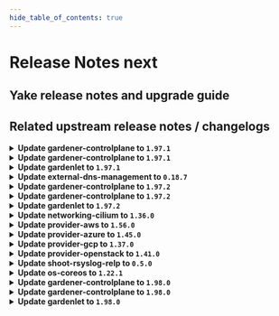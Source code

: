 ```yaml
---
hide_table_of_contents: true
---
```


# Release Notes next

## Yake release notes and upgrade guide

## Related upstream release notes / changelogs


<details>
<summary><b>Update gardener-controlplane to <code>1.97.1</code></b></summary>

# [gardener/gardener]

## 🐛 Bug Fixes

- `[USER]` Fix false-positive PrometheusCantScrape etcd-druid alert.  by @gardener-ci-robot [#10000]

## Docker Images
- admission-controller: `europe-docker.pkg.dev/gardener-project/releases/gardener/admission-controller:v1.97.1`
- apiserver: `europe-docker.pkg.dev/gardener-project/releases/gardener/apiserver:v1.97.1`
- controller-manager: `europe-docker.pkg.dev/gardener-project/releases/gardener/controller-manager:v1.97.1`
- gardenlet: `europe-docker.pkg.dev/gardener-project/releases/gardener/gardenlet:v1.97.1`
- node-agent: `europe-docker.pkg.dev/gardener-project/releases/gardener/node-agent:v1.97.1`
- operator: `europe-docker.pkg.dev/gardener-project/releases/gardener/operator:v1.97.1`
- resource-manager: `europe-docker.pkg.dev/gardener-project/releases/gardener/resource-manager:v1.97.1`
- scheduler: `europe-docker.pkg.dev/gardener-project/releases/gardener/scheduler:v1.97.1`


</details>

<details>
<summary><b>Update gardener-controlplane to <code>1.97.1</code></b></summary>

# [gardener/gardener]

## 🐛 Bug Fixes

- `[USER]` Fix false-positive PrometheusCantScrape etcd-druid alert.  by @gardener-ci-robot [#10000]

## Docker Images
- admission-controller: `europe-docker.pkg.dev/gardener-project/releases/gardener/admission-controller:v1.97.1`
- apiserver: `europe-docker.pkg.dev/gardener-project/releases/gardener/apiserver:v1.97.1`
- controller-manager: `europe-docker.pkg.dev/gardener-project/releases/gardener/controller-manager:v1.97.1`
- gardenlet: `europe-docker.pkg.dev/gardener-project/releases/gardener/gardenlet:v1.97.1`
- node-agent: `europe-docker.pkg.dev/gardener-project/releases/gardener/node-agent:v1.97.1`
- operator: `europe-docker.pkg.dev/gardener-project/releases/gardener/operator:v1.97.1`
- resource-manager: `europe-docker.pkg.dev/gardener-project/releases/gardener/resource-manager:v1.97.1`
- scheduler: `europe-docker.pkg.dev/gardener-project/releases/gardener/scheduler:v1.97.1`


</details>

<details>
<summary><b>Update gardenlet to <code>1.97.1</code></b></summary>

# [gardener/gardener]

## 🐛 Bug Fixes

- `[USER]` Fix false-positive PrometheusCantScrape etcd-druid alert.  by @gardener-ci-robot [#10000]

## Docker Images
- admission-controller: `europe-docker.pkg.dev/gardener-project/releases/gardener/admission-controller:v1.97.1`
- apiserver: `europe-docker.pkg.dev/gardener-project/releases/gardener/apiserver:v1.97.1`
- controller-manager: `europe-docker.pkg.dev/gardener-project/releases/gardener/controller-manager:v1.97.1`
- gardenlet: `europe-docker.pkg.dev/gardener-project/releases/gardener/gardenlet:v1.97.1`
- node-agent: `europe-docker.pkg.dev/gardener-project/releases/gardener/node-agent:v1.97.1`
- operator: `europe-docker.pkg.dev/gardener-project/releases/gardener/operator:v1.97.1`
- resource-manager: `europe-docker.pkg.dev/gardener-project/releases/gardener/resource-manager:v1.97.1`
- scheduler: `europe-docker.pkg.dev/gardener-project/releases/gardener/scheduler:v1.97.1`


</details>

<details>
<summary><b>Update external-dns-management to <code>0.18.7</code></b></summary>

# [gardener/external-dns-management]

## 🏃 Others

- `[OPERATOR]` Update golang from `1.22.3` to `1.22.4` by @MartinWeindel [#372]

## Docker Images
- dns-controller-manager: `europe-docker.pkg.dev/gardener-project/releases/dns-controller-manager:v0.18.7`


</details>

<details>
<summary><b>Update gardener-controlplane to <code>1.97.2</code></b></summary>

# [gardener/gardener]

## 🐛 Bug Fixes

- `[OPERATOR]` Fix an issue with federation that causes garden-prometheus to consume excessive amounts of memory. by @rickardsjp [#10013]

## Docker Images
- admission-controller: `europe-docker.pkg.dev/gardener-project/releases/gardener/admission-controller:v1.97.2`
- apiserver: `europe-docker.pkg.dev/gardener-project/releases/gardener/apiserver:v1.97.2`
- controller-manager: `europe-docker.pkg.dev/gardener-project/releases/gardener/controller-manager:v1.97.2`
- gardenlet: `europe-docker.pkg.dev/gardener-project/releases/gardener/gardenlet:v1.97.2`
- node-agent: `europe-docker.pkg.dev/gardener-project/releases/gardener/node-agent:v1.97.2`
- operator: `europe-docker.pkg.dev/gardener-project/releases/gardener/operator:v1.97.2`
- resource-manager: `europe-docker.pkg.dev/gardener-project/releases/gardener/resource-manager:v1.97.2`
- scheduler: `europe-docker.pkg.dev/gardener-project/releases/gardener/scheduler:v1.97.2`


</details>

<details>
<summary><b>Update gardener-controlplane to <code>1.97.2</code></b></summary>

# [gardener/gardener]

## 🐛 Bug Fixes

- `[OPERATOR]` Fix an issue with federation that causes garden-prometheus to consume excessive amounts of memory. by @rickardsjp [#10013]

## Docker Images
- admission-controller: `europe-docker.pkg.dev/gardener-project/releases/gardener/admission-controller:v1.97.2`
- apiserver: `europe-docker.pkg.dev/gardener-project/releases/gardener/apiserver:v1.97.2`
- controller-manager: `europe-docker.pkg.dev/gardener-project/releases/gardener/controller-manager:v1.97.2`
- gardenlet: `europe-docker.pkg.dev/gardener-project/releases/gardener/gardenlet:v1.97.2`
- node-agent: `europe-docker.pkg.dev/gardener-project/releases/gardener/node-agent:v1.97.2`
- operator: `europe-docker.pkg.dev/gardener-project/releases/gardener/operator:v1.97.2`
- resource-manager: `europe-docker.pkg.dev/gardener-project/releases/gardener/resource-manager:v1.97.2`
- scheduler: `europe-docker.pkg.dev/gardener-project/releases/gardener/scheduler:v1.97.2`


</details>

<details>
<summary><b>Update gardenlet to <code>1.97.2</code></b></summary>

# [gardener/gardener]

## 🐛 Bug Fixes

- `[OPERATOR]` Fix an issue with federation that causes garden-prometheus to consume excessive amounts of memory. by @rickardsjp [#10013]

## Docker Images
- admission-controller: `europe-docker.pkg.dev/gardener-project/releases/gardener/admission-controller:v1.97.2`
- apiserver: `europe-docker.pkg.dev/gardener-project/releases/gardener/apiserver:v1.97.2`
- controller-manager: `europe-docker.pkg.dev/gardener-project/releases/gardener/controller-manager:v1.97.2`
- gardenlet: `europe-docker.pkg.dev/gardener-project/releases/gardener/gardenlet:v1.97.2`
- node-agent: `europe-docker.pkg.dev/gardener-project/releases/gardener/node-agent:v1.97.2`
- operator: `europe-docker.pkg.dev/gardener-project/releases/gardener/operator:v1.97.2`
- resource-manager: `europe-docker.pkg.dev/gardener-project/releases/gardener/resource-manager:v1.97.2`
- scheduler: `europe-docker.pkg.dev/gardener-project/releases/gardener/scheduler:v1.97.2`


</details>

<details>
<summary><b>Update networking-cilium to <code>1.36.0</code></b></summary>

# [gardener/gardener-extension-networking-cilium]

## 🏃 Others

- `[OPERATOR]` This extension is now using the new way of providing monitoring configuration (ref [GEP-19](https://github.com/gardener/gardener/blob/master/docs/proposals/19-migrating-observability-stack-to-operators.md)) in case a shoot cluster's Prometheus has been migrated to management via `prometheus-operator`. by @rfranzke [#307]
- `[OPERATOR]` Update cilium to `v1.15.6`. by @DockToFuture [#351]

## Docker Images
- gardener-extension-admission-cilium: `europe-docker.pkg.dev/gardener-project/releases/gardener/extensions/admission-cilium:v1.36.0`
- gardener-extension-networking-cilium: `europe-docker.pkg.dev/gardener-project/releases/gardener/extensions/networking-cilium:v1.36.0`


</details>

<details>
<summary><b>Update provider-aws to <code>1.56.0</code></b></summary>

# [gardener/machine-controller-manager]

## ⚠️ Breaking Changes

- `[OPERATOR]` Change OCI Image Registry from GCR (`eu.gcr.io/gardener-project`) to Artifact-Registry (`europe-docker.pkg.dev/gardener-project/releases`). Users should update their references. by @ccwienk [gardener/machine-controller-manager#878]
- `[DEVELOPER]`  New provider method Driver.InitializeMachine added for Post-Creation VM Instance Initialization steps. by @elankath [gardener/machine-controller-manager#898]
## 🐛 Bug Fixes

- `[OPERATOR]` Fix for edge case of Node object deletion missed during machine termination. by @elankath [gardener/machine-controller-manager#887]
- `[DEVELOPER]` A bug in `UpdateNodeToMachine` which cause the IT to fail is fixed. by @elankath [gardener/machine-controller-manager#893]
- `[DEVELOPER]` MCM restart happens properly in integration tests now. This fix will get activated, once this version is vendored in your mcm-provider by @sssash18 [gardener/machine-controller-manager#879]
## 🏃 Others

- `[OPERATOR]` Removed vendor directory by @rishabh-11 [gardener/machine-controller-manager#903]
- `[OPERATOR]` Updated k8s dependencies to `v0.29.3` by @rishabh-11 [gardener/machine-controller-manager#907]
- `[OPERATOR]` fixed IT for seed with k8s >= 1.27 as control cluster  by @piyuagr [gardener/machine-controller-manager#869]
- `[OPERATOR]` machine controller won't reconcile machine on non-spec update events by @himanshu-kun [gardener/machine-controller-manager#877]
- `[OPERATOR]` Architecture field added in the nodetemplate. This will allow CA to pickup architecture from machine class and schedule pods on relevant arch nodes. by @sssash18 [gardener/machine-controller-manager#894]
- `[DEVELOPER]` go-git now removed from dependencies due to CVE's. by @elankath [gardener/machine-controller-manager#896]
- `[DEVELOPER]` Bump `k8s.io/*` deps to `v0.28.2` by @afritzler [gardener/machine-controller-manager#858]
## 📖 Documentation

- `[DEVELOPER]` Phase transition diagram for a machine object is added to FAQs by @himanshu-kun [gardener/machine-controller-manager#886]
# [gardener/machine-controller-manager-provider-aws]

## ✨ New Features

- `[OPERATOR]` Add `Ipv6AddressCount` and `Ipv6PrefixCount` to enable the assignment of an ipv6 address and an ipv6 prefix to instances. by @gardener-robot-ci-2 [gardener/machine-controller-manager-provider-aws#162]
- `[USER]` It is now possible to specify CPU options for AWS instances. by @AndreasBurger [gardener/machine-controller-manager-provider-aws#161]
- `[USER]` Implements the driver metrics added to MCM in version `0.50.0` such that duration of calls to AWS and any failed requests are recorded:  
  * driver_request_duration_seconds  
  * driver_requests_failed_total by @saley89 [gardener/machine-controller-manager-provider-aws#153]
## 🏃 Others

- `[OPERATOR]` Vendor directory removed by @rishabh-11 [gardener/machine-controller-manager-provider-aws#160]
# [gardener/gardener-extension-provider-aws]

## 📰 Noteworthy

- `[OPERATOR]` Aws error code `NoSuchHostedZone` is now ignored on DNSRecord deletion by @Kostov6 [#971]
## ✨ New Features

- `[USER]` CPU Options for AWS instances can now be set in the worker config. by @AndreasBurger [#924]
## 🏃 Others

- `[OPERATOR]` A problem with deploying MachineClasses that reference an operating system image whose version contains a `+` character was fixed.  by @MrBatschner [#983]
- `[OPERATOR]` Validation of shoots now takes the CloudProfile into account to make sure that the configured images are defined. by @AndreasBurger [#979]

## Docker Images
- gardener-extension-admission-aws: `europe-docker.pkg.dev/gardener-project/releases/gardener/extensions/admission-aws:v1.56.0`
- gardener-extension-provider-aws: `europe-docker.pkg.dev/gardener-project/releases/gardener/extensions/provider-aws:v1.56.0`


</details>

<details>
<summary><b>Update provider-azure to <code>1.45.0</code></b></summary>

# [gardener/machine-controller-manager-provider-azure]

## 📰 Noteworthy

- `[USER]` The cloud instance to connect to can now be configured via the provider spec by @AndreasBurger [gardener/machine-controller-manager-provider-azure#148]
## 🏃 Others

- `[USER]` Machine-Controller-Manager Provider-Azure now supports enabling of vm boot diagnostics.  by @hebelsan [gardener/machine-controller-manager-provider-azure#136]
- `[USER]` Add support for `ConfidentialVM` types in Azure. by @kon-angelo [gardener/machine-controller-manager-provider-azure#146]
- `[USER]` Error Code is now extracted from azcore.ResponseError.ErrorCode by @rishabh-11 [gardener/machine-controller-manager-provider-azure#153]
- `[USER]` Fix passing data disk caching method by @hebelsan [gardener/machine-controller-manager-provider-azure#149]
- `[DEVELOPER]` Removed vendor directory by @rishabh-11 [gardener/machine-controller-manager-provider-azure#140]
- `[DEVELOPER]` Switch AzureDataDisk.Lun from pointer to value by @hebelsan [gardener/machine-controller-manager-provider-azure#150]
# [gardener/gardener-extension-provider-azure]

## ✨ New Features

- `[USER]` Extension-Provider-Azure now supports enabling of vm boot diagnostics in the worker providerConfig. by @hebelsan [#808]
## 🏃 Others

- `[OPERATOR]` Add support for confidential VMs by @kon-angelo [#835]
- `[OPERATOR]` The CIDR blocks used for shoot egress will now be provided via the status of the shoot's infrastructure-resource by @AndreasBurger [#852]
- `[OPERATOR]` `OverconstrainedZonalAllocationRequest` is now classified as `ERR_RETRYABLE_CONFIGURATION_PROBLEM` by @Kostov6 [#881]
- `[OPERATOR]` Improve flow shoot deletion with custom vnet by @hebelsan [#896]
- `[OPERATOR]` A problem with deploying MachineClasses that reference an operating system image whose version contains a `+` character was fixed.  by @AndreasBurger [#898]
# [gardener/machine-controller-manager]

## ⚠️ Breaking Changes

- `[DEVELOPER]`  New provider method Driver.InitializeMachine added for Post-Creation VM Instance Initialization steps. by @elankath [gardener/machine-controller-manager#898]
## 🏃 Others

- `[OPERATOR]` Updated k8s dependencies to `v0.29.3` by @rishabh-11 [gardener/machine-controller-manager#907]
- `[OPERATOR]` Removed vendor directory by @rishabh-11 [gardener/machine-controller-manager#903]

## Docker Images
- gardener-extension-admission-azure: `europe-docker.pkg.dev/gardener-project/releases/gardener/extensions/admission-azure:v1.45.0`
- gardener-extension-provider-azure: `europe-docker.pkg.dev/gardener-project/releases/gardener/extensions/provider-azure:v1.45.0`


</details>

<details>
<summary><b>Update provider-gcp to <code>1.37.0</code></b></summary>

# [gardener/machine-controller-manager]

## ⚠️ Breaking Changes

- `[DEVELOPER]`  New provider method Driver.InitializeMachine added for Post-Creation VM Instance Initialization steps. by @elankath [gardener/machine-controller-manager#898]
## 🏃 Others

- `[OPERATOR]` Updated k8s dependencies to `v0.29.3` by @rishabh-11 [gardener/machine-controller-manager#907]
- `[OPERATOR]` Removed vendor directory by @rishabh-11 [gardener/machine-controller-manager#903]
# [gardener/machine-controller-manager-provider-gcp]

## 🏃 Others

- `[USER]` The providerSpec validation has changed for the following driver calls:-  
  - DeleteMachine, ListMachines, and GetMachineStatus validate only the zone field in the providerSpec. by @rishabh-11 [gardener/machine-controller-manager-provider-gcp#123]
- `[USER]` Remove strict validation about disk types by @kon-angelo [gardener/machine-controller-manager-provider-gcp#108]
- `[DEVELOPER]` Removed vendor directory by @rishabh-11 [gardener/machine-controller-manager-provider-gcp#112]
- `[DEVELOPER]` Support for passing disk params provisioned-iops and provisioned-throughput by @hebelsan [gardener/machine-controller-manager-provider-gcp#122]
# [gardener/gardener-extension-provider-gcp]

## ✨ New Features

- `[USER]` Add support for specifying data volume sourceImage in the workerConfig by @hebelsan [#751]
## 🏃 Others

- `[OPERATOR]` A problem with deploying MachineClasses that reference an operating system image whose version contains a `+` character was fixed.  by @AndreasBurger [#787]
- `[OPERATOR]` Support and validation of disk params provisioned-iops and provisioned-throughput by @hebelsan [#743]

## Docker Images
- gardener-extension-admission-gcp: `europe-docker.pkg.dev/gardener-project/releases/gardener/extensions/admission-gcp:v1.37.0`
- gardener-extension-provider-gcp: `europe-docker.pkg.dev/gardener-project/releases/gardener/extensions/provider-gcp:v1.37.0`


</details>

<details>
<summary><b>Update provider-openstack to <code>1.41.0</code></b></summary>

# [gardener/gardener-extension-provider-openstack]

## 🏃 Others

- `[OPERATOR]` Add migration test for the infrastructure reconciler by @kon-angelo [#779]
- `[OPERATOR]` QoL improvements to the infrastructure reconciler by @kon-angelo [#779]
- `[OPERATOR]` A problem with deploying MachineClasses that reference an operating system image whose version contains a `+` character was fixed.  by @AndreasBurger [#795]
- `[USER]` When a missing router is being encountered during reconciliation/deletion it will now be classified as `ERR_INFRA_DEPENDENCIES`, enabling force deletion of the shoot via annotation. by @AndreasBurger [#794]

## Docker Images
- gardener-extension-admission-openstack: `europe-docker.pkg.dev/gardener-project/releases/gardener/extensions/admission-openstack:v1.41.0`
- gardener-extension-provider-openstack: `europe-docker.pkg.dev/gardener-project/releases/gardener/extensions/provider-openstack:v1.41.0`


</details>

<details>
<summary><b>Update shoot-rsyslog-relp to <code>0.5.0</code></b></summary>

# [gardener/gardener-extension-shoot-rsyslog-relp]

## ⚠️ Breaking Changes

- `[USER]` When changing referenced TLS secret in `shoot.spec.resources[]` the user should provide only immutable secret by @Kostov6 [#76]
## 🐛 Bug Fixes

- `[OPERATOR]` Fixed an issue that caused audit logs to be duplicated in journald if the `system-journald-audit` socket was enabled. Now if the `system-journald-audit` socket exists on the node, it is disabled and stopped when this extension is used. by @plkokanov [#104]
- `[USER]` Rsyslog processes logs on nodes with os suse-chost 15 SP3  by @Kostov6 [#123]
## 🏃 Others

- `[OPERATOR]` Errors that can occur when loading audit rules are now ignored and reported as warnings. This allows all correct audit rules to be loaded. by @plkokanov [#128]
- `[OPERATOR]` The `rsyslog-relp` action which is used to forward logs to a RELP server now uses a separate in-memory queue of 100000 messages. Additionally, it also uses a disk queue of max 48 MiB which is used to store messages after the in-memory queue is exhausted or to save the current messages in the in-memory queue when the `rsyslog` service is restarted. by @plkokanov [#115]
- `[OPERATOR]` This extension is now using the new way of providing monitoring configuration (ref [GEP-19](https://github.com/gardener/gardener/blob/master/docs/proposals/19-migrating-observability-stack-to-operators.md)) in case a shoot cluster's Prometheus has been migrated to management via `prometheus-operator`. by @rfranzke [#99]

## Docker Images
- gardener-extension-shoot-rsyslog-relp-admission: `europe-docker.pkg.dev/gardener-project/releases/gardener/extensions/shoot-rsyslog-relp-admission:v0.5.0`
- gardener-extension-shoot-rsyslog-relp: `europe-docker.pkg.dev/gardener-project/releases/gardener/extensions/shoot-rsyslog-relp:v0.5.0`


</details>

<details>
<summary><b>Update os-coreos to <code>1.22.1</code></b></summary>

# [gardener/gardener-extension-os-coreos]

## 🐛 Bug Fixes

- `[OPERATOR]` Fixing the deactivation of the units responsible for automatic updates. by @Duciwuci [#114]

## Docker Images
- gardener-extension-os-coreos: `europe-docker.pkg.dev/gardener-project/releases/extensions/os-coreos:v1.22.1`


</details>

<details>
<summary><b>Update gardener-controlplane to <code>1.98.0</code></b></summary>

# [gardener/gardener]

## ⚠️ Breaking Changes

- `[DEPENDENCY]` The `Registry` in `pkg/utils/managedresources/registry.go` was changed to return all objects as a compressed data chunk.  
  As soon as you update the `github.com/gardener/gardener` dependency to this version, `ManagedResource` secrets will be rewritten in a [Brotli](https://github.com/google/brotli) compressed format (combined under data key `data.yaml.br`). by @timuthy [#9964]
- `[DEPENDENCY]` The `github.com/gardener/gardener/extensions/pkg/webhook/cloudprovider.Args#EnableObjectSelector` field is now removed. The corresponding webhook's object selector is now enforced unconditionally. by @ialidzhikov [#10027]
- `[OPERATOR]` Provider extensions specifying a "controlplane" mutating webhook `ObjectSelector` are incompatible with gardenlet < `v1.98.0`. by @LucaBernstein [#9981]
- `[OPERATOR]` The [Resource Size Validator](https://github.com/gardener/gardener/blob/master/docs/concepts/admission-controller.md) of the `gardener-admission-controller` ignores `status` subresource and `metadata.managedFields` for resource size limits. Please consider adjusting your configuration if you already increased the limits because of these now ignored sections. by @LucaBernstein [#10011]
- `[USER]` Separately configuring resource reservations for system processes via `shoot.spec.kubernetes.kubelet.systemReserved` or `spec.provider.workers[].kubernetes.kubelet.systemReserved` is deprecated in Gardener and will be removed in a future release. Please merge existing resource reservations into the corresponding `kubeReserved` field. by @MichaelEischer [#9985]
- `[DEVELOPER]` The function `github.com/gardener/gardener/extensions/pkg/controller/worker/WorkerPoolHash` now expects separate additional data for version 1 and 2 of the hash calculation. Version 2 does not include extension provider specific fields by default. Add those to the additional data for version 2 if necessary. by @MichaelEischer [#9865]
## 📰 Noteworthy

- `[DEVELOPER]` The resources mutated by the "controlplane" mutating webhooks are labeled with `provider.extensions.gardener.cloud/mutated-by-controlplane-webhook: true` by gardenlet. The provider extensions can add an object selector to their "controlplane" mutating webhooks to do not intercept requests for unrelated objects. by @LucaBernstein [#9981]
## ✨ New Features

- `[OPERATOR]` Version 2 of the WorkerPoolHash calculation now takes the current name of the OperatingSystemConfig into account. Its usage is controlled by the gardenlet feature gate `NewWorkerPoolHash`. All provider extension must be upgraded before enabling this feature gate. The new calculation also ensures that changes of the fields kubeReserved, evictionHard and cpuManagerPolicy in the kubelet config of a worker pool result in node rolls. by @MichaelEischer [#9865]
- `[OPERATOR]` Failure of snapshot compaction jobs at a rate greater than 10% of shoots in a seed will raise alerts now. by @renormalize [#9739]
- `[DEVELOPER]` `gosec` was introduced for Static Application Security Testing (SAST). by @oliver-goetz [#9959]
- `[USER]` A new field `.spec.CredentialsBindingName` referencing a `CredentialsBinding` was introduced to shoot specification. It is meant to replace the existing `SecretBindingName`. As of now the field is guarded by a feature gate called `AllowCredentialsBinding`. by @dimityrmirchev [#9853]
## 🐛 Bug Fixes

- `[OPERATOR]` Fix a bug where the Reversed VPN OpenVPN Server (HA) doesn't display any data. by @axel7born [#10035]
## 🏃 Others

- `[DEPENDENCY]` The `envoyproxy/envoy` image has been updated to `v1.30.3`. [Release Notes](https://togithub.com/envoyproxy/envoy/releases/tag/v1.30.3) by @gardener-ci-robot [#10031]
- `[DEPENDENCY]` The `gardener/alpine-conntrack` image has been updated to `3.20.1`. [Release Notes](https://togithub.com/gardener/alpine-conntrack/releases/tag/3.20.1) by @gardener-ci-robot [#10010]
- `[DEPENDENCY]` The `gcr.io/istio-release/pilot` image has been updated to `1.21.3`. by @gardener-ci-robot [#9914]
- `[DEPENDENCY]` extensions lib: The shoot webhook does now support specifying an object selector. by @ialidzhikov [#10026]
- `[DEPENDENCY]` The `credativ/vali` image has been updated to `v2.2.16`. [Release Notes](https://togithub.com/credativ/vali/releases/tag/v2.2.16) by @gardener-ci-robot [#9976]
- `[DEPENDENCY]` The `credativ/plutono` image has been updated to `v7.5.31`. [Release Notes](https://togithub.com/credativ/plutono/releases/tag/v7.5.31) by @gardener-ci-robot [#9978]
- `[DEVELOPER]` The "remote local setup" is enhanced e.g. to support multiple scenarios. by @istvanballok [#9980]
- `[OPERATOR]` `machine-controller-manager-provider-xxx` container now exposes metrics that prometheus can scrapes by @aaronfern [#9933]
- `[OPERATOR]` kube-apiserver HPA's max replicas count from 3 to 6 in `VPAAndHPA` autoscaling mode to support very large control planes. by @ialidzhikov [#9971]
- `[OPERATOR]` Gardener Enhancement Proposal for a bastion section in the CloudProfile by @hebelsan [#9935]
- `[OPERATOR]` Introduce the operator `Extension` type. An `Extension` is responsible for installing the `ControllerRegistration` and `ControllerRuntime` in the garden cluster and also install any extensions necessary to manage infrastructure resources in the runtime cluster. This release contains the API only, further functionality will be released in future Gardener versions. by @kon-angelo [#9924]
- `[OPERATOR]` The data in `ManagedResource` secrets is now compressed with [Brotli](https://github.com/google/brotli) and stored under a single data key `data.yaml.br`. by @timuthy [#9964]

## Helm Charts
- controlplane: `europe-docker.pkg.dev/gardener-project/releases/charts/gardener/controlplane:v1.98.0`
- gardenlet: `europe-docker.pkg.dev/gardener-project/releases/charts/gardener/gardenlet:v1.98.0`
- operator: `europe-docker.pkg.dev/gardener-project/releases/charts/gardener/operator:v1.98.0`
- resource-manager: `europe-docker.pkg.dev/gardener-project/releases/charts/gardener/resource-manager:v1.98.0`
## Docker Images
- admission-controller: `europe-docker.pkg.dev/gardener-project/releases/gardener/admission-controller:v1.98.0`
- apiserver: `europe-docker.pkg.dev/gardener-project/releases/gardener/apiserver:v1.98.0`
- controller-manager: `europe-docker.pkg.dev/gardener-project/releases/gardener/controller-manager:v1.98.0`
- gardenlet: `europe-docker.pkg.dev/gardener-project/releases/gardener/gardenlet:v1.98.0`
- node-agent: `europe-docker.pkg.dev/gardener-project/releases/gardener/node-agent:v1.98.0`
- operator: `europe-docker.pkg.dev/gardener-project/releases/gardener/operator:v1.98.0`
- resource-manager: `europe-docker.pkg.dev/gardener-project/releases/gardener/resource-manager:v1.98.0`
- scheduler: `europe-docker.pkg.dev/gardener-project/releases/gardener/scheduler:v1.98.0`


</details>

<details>
<summary><b>Update gardener-controlplane to <code>1.98.0</code></b></summary>

# [gardener/gardener]

## ⚠️ Breaking Changes

- `[DEPENDENCY]` The `Registry` in `pkg/utils/managedresources/registry.go` was changed to return all objects as a compressed data chunk.  
  As soon as you update the `github.com/gardener/gardener` dependency to this version, `ManagedResource` secrets will be rewritten in a [Brotli](https://github.com/google/brotli) compressed format (combined under data key `data.yaml.br`). by @timuthy [#9964]
- `[DEPENDENCY]` The `github.com/gardener/gardener/extensions/pkg/webhook/cloudprovider.Args#EnableObjectSelector` field is now removed. The corresponding webhook's object selector is now enforced unconditionally. by @ialidzhikov [#10027]
- `[OPERATOR]` Provider extensions specifying a "controlplane" mutating webhook `ObjectSelector` are incompatible with gardenlet < `v1.98.0`. by @LucaBernstein [#9981]
- `[OPERATOR]` The [Resource Size Validator](https://github.com/gardener/gardener/blob/master/docs/concepts/admission-controller.md) of the `gardener-admission-controller` ignores `status` subresource and `metadata.managedFields` for resource size limits. Please consider adjusting your configuration if you already increased the limits because of these now ignored sections. by @LucaBernstein [#10011]
- `[USER]` Separately configuring resource reservations for system processes via `shoot.spec.kubernetes.kubelet.systemReserved` or `spec.provider.workers[].kubernetes.kubelet.systemReserved` is deprecated in Gardener and will be removed in a future release. Please merge existing resource reservations into the corresponding `kubeReserved` field. by @MichaelEischer [#9985]
- `[DEVELOPER]` The function `github.com/gardener/gardener/extensions/pkg/controller/worker/WorkerPoolHash` now expects separate additional data for version 1 and 2 of the hash calculation. Version 2 does not include extension provider specific fields by default. Add those to the additional data for version 2 if necessary. by @MichaelEischer [#9865]
## 📰 Noteworthy

- `[DEVELOPER]` The resources mutated by the "controlplane" mutating webhooks are labeled with `provider.extensions.gardener.cloud/mutated-by-controlplane-webhook: true` by gardenlet. The provider extensions can add an object selector to their "controlplane" mutating webhooks to do not intercept requests for unrelated objects. by @LucaBernstein [#9981]
## ✨ New Features

- `[OPERATOR]` Version 2 of the WorkerPoolHash calculation now takes the current name of the OperatingSystemConfig into account. Its usage is controlled by the gardenlet feature gate `NewWorkerPoolHash`. All provider extension must be upgraded before enabling this feature gate. The new calculation also ensures that changes of the fields kubeReserved, evictionHard and cpuManagerPolicy in the kubelet config of a worker pool result in node rolls. by @MichaelEischer [#9865]
- `[OPERATOR]` Failure of snapshot compaction jobs at a rate greater than 10% of shoots in a seed will raise alerts now. by @renormalize [#9739]
- `[DEVELOPER]` `gosec` was introduced for Static Application Security Testing (SAST). by @oliver-goetz [#9959]
- `[USER]` A new field `.spec.CredentialsBindingName` referencing a `CredentialsBinding` was introduced to shoot specification. It is meant to replace the existing `SecretBindingName`. As of now the field is guarded by a feature gate called `AllowCredentialsBinding`. by @dimityrmirchev [#9853]
## 🐛 Bug Fixes

- `[OPERATOR]` Fix a bug where the Reversed VPN OpenVPN Server (HA) doesn't display any data. by @axel7born [#10035]
## 🏃 Others

- `[DEPENDENCY]` The `envoyproxy/envoy` image has been updated to `v1.30.3`. [Release Notes](https://togithub.com/envoyproxy/envoy/releases/tag/v1.30.3) by @gardener-ci-robot [#10031]
- `[DEPENDENCY]` The `gardener/alpine-conntrack` image has been updated to `3.20.1`. [Release Notes](https://togithub.com/gardener/alpine-conntrack/releases/tag/3.20.1) by @gardener-ci-robot [#10010]
- `[DEPENDENCY]` The `gcr.io/istio-release/pilot` image has been updated to `1.21.3`. by @gardener-ci-robot [#9914]
- `[DEPENDENCY]` extensions lib: The shoot webhook does now support specifying an object selector. by @ialidzhikov [#10026]
- `[DEPENDENCY]` The `credativ/vali` image has been updated to `v2.2.16`. [Release Notes](https://togithub.com/credativ/vali/releases/tag/v2.2.16) by @gardener-ci-robot [#9976]
- `[DEPENDENCY]` The `credativ/plutono` image has been updated to `v7.5.31`. [Release Notes](https://togithub.com/credativ/plutono/releases/tag/v7.5.31) by @gardener-ci-robot [#9978]
- `[DEVELOPER]` The "remote local setup" is enhanced e.g. to support multiple scenarios. by @istvanballok [#9980]
- `[OPERATOR]` `machine-controller-manager-provider-xxx` container now exposes metrics that prometheus can scrapes by @aaronfern [#9933]
- `[OPERATOR]` kube-apiserver HPA's max replicas count from 3 to 6 in `VPAAndHPA` autoscaling mode to support very large control planes. by @ialidzhikov [#9971]
- `[OPERATOR]` Gardener Enhancement Proposal for a bastion section in the CloudProfile by @hebelsan [#9935]
- `[OPERATOR]` Introduce the operator `Extension` type. An `Extension` is responsible for installing the `ControllerRegistration` and `ControllerRuntime` in the garden cluster and also install any extensions necessary to manage infrastructure resources in the runtime cluster. This release contains the API only, further functionality will be released in future Gardener versions. by @kon-angelo [#9924]
- `[OPERATOR]` The data in `ManagedResource` secrets is now compressed with [Brotli](https://github.com/google/brotli) and stored under a single data key `data.yaml.br`. by @timuthy [#9964]

## Helm Charts
- controlplane: `europe-docker.pkg.dev/gardener-project/releases/charts/gardener/controlplane:v1.98.0`
- gardenlet: `europe-docker.pkg.dev/gardener-project/releases/charts/gardener/gardenlet:v1.98.0`
- operator: `europe-docker.pkg.dev/gardener-project/releases/charts/gardener/operator:v1.98.0`
- resource-manager: `europe-docker.pkg.dev/gardener-project/releases/charts/gardener/resource-manager:v1.98.0`
## Docker Images
- admission-controller: `europe-docker.pkg.dev/gardener-project/releases/gardener/admission-controller:v1.98.0`
- apiserver: `europe-docker.pkg.dev/gardener-project/releases/gardener/apiserver:v1.98.0`
- controller-manager: `europe-docker.pkg.dev/gardener-project/releases/gardener/controller-manager:v1.98.0`
- gardenlet: `europe-docker.pkg.dev/gardener-project/releases/gardener/gardenlet:v1.98.0`
- node-agent: `europe-docker.pkg.dev/gardener-project/releases/gardener/node-agent:v1.98.0`
- operator: `europe-docker.pkg.dev/gardener-project/releases/gardener/operator:v1.98.0`
- resource-manager: `europe-docker.pkg.dev/gardener-project/releases/gardener/resource-manager:v1.98.0`
- scheduler: `europe-docker.pkg.dev/gardener-project/releases/gardener/scheduler:v1.98.0`


</details>

<details>
<summary><b>Update gardenlet to <code>1.98.0</code></b></summary>

# [gardener/gardener]

## ⚠️ Breaking Changes

- `[DEPENDENCY]` The `Registry` in `pkg/utils/managedresources/registry.go` was changed to return all objects as a compressed data chunk.  
  As soon as you update the `github.com/gardener/gardener` dependency to this version, `ManagedResource` secrets will be rewritten in a [Brotli](https://github.com/google/brotli) compressed format (combined under data key `data.yaml.br`). by @timuthy [#9964]
- `[DEPENDENCY]` The `github.com/gardener/gardener/extensions/pkg/webhook/cloudprovider.Args#EnableObjectSelector` field is now removed. The corresponding webhook's object selector is now enforced unconditionally. by @ialidzhikov [#10027]
- `[OPERATOR]` Provider extensions specifying a "controlplane" mutating webhook `ObjectSelector` are incompatible with gardenlet < `v1.98.0`. by @LucaBernstein [#9981]
- `[OPERATOR]` The [Resource Size Validator](https://github.com/gardener/gardener/blob/master/docs/concepts/admission-controller.md) of the `gardener-admission-controller` ignores `status` subresource and `metadata.managedFields` for resource size limits. Please consider adjusting your configuration if you already increased the limits because of these now ignored sections. by @LucaBernstein [#10011]
- `[USER]` Separately configuring resource reservations for system processes via `shoot.spec.kubernetes.kubelet.systemReserved` or `spec.provider.workers[].kubernetes.kubelet.systemReserved` is deprecated in Gardener and will be removed in a future release. Please merge existing resource reservations into the corresponding `kubeReserved` field. by @MichaelEischer [#9985]
- `[DEVELOPER]` The function `github.com/gardener/gardener/extensions/pkg/controller/worker/WorkerPoolHash` now expects separate additional data for version 1 and 2 of the hash calculation. Version 2 does not include extension provider specific fields by default. Add those to the additional data for version 2 if necessary. by @MichaelEischer [#9865]
## 📰 Noteworthy

- `[DEVELOPER]` The resources mutated by the "controlplane" mutating webhooks are labeled with `provider.extensions.gardener.cloud/mutated-by-controlplane-webhook: true` by gardenlet. The provider extensions can add an object selector to their "controlplane" mutating webhooks to do not intercept requests for unrelated objects. by @LucaBernstein [#9981]
## ✨ New Features

- `[OPERATOR]` Version 2 of the WorkerPoolHash calculation now takes the current name of the OperatingSystemConfig into account. Its usage is controlled by the gardenlet feature gate `NewWorkerPoolHash`. All provider extension must be upgraded before enabling this feature gate. The new calculation also ensures that changes of the fields kubeReserved, evictionHard and cpuManagerPolicy in the kubelet config of a worker pool result in node rolls. by @MichaelEischer [#9865]
- `[OPERATOR]` Failure of snapshot compaction jobs at a rate greater than 10% of shoots in a seed will raise alerts now. by @renormalize [#9739]
- `[DEVELOPER]` `gosec` was introduced for Static Application Security Testing (SAST). by @oliver-goetz [#9959]
- `[USER]` A new field `.spec.CredentialsBindingName` referencing a `CredentialsBinding` was introduced to shoot specification. It is meant to replace the existing `SecretBindingName`. As of now the field is guarded by a feature gate called `AllowCredentialsBinding`. by @dimityrmirchev [#9853]
## 🐛 Bug Fixes

- `[OPERATOR]` Fix a bug where the Reversed VPN OpenVPN Server (HA) doesn't display any data. by @axel7born [#10035]
## 🏃 Others

- `[DEPENDENCY]` The `envoyproxy/envoy` image has been updated to `v1.30.3`. [Release Notes](https://togithub.com/envoyproxy/envoy/releases/tag/v1.30.3) by @gardener-ci-robot [#10031]
- `[DEPENDENCY]` The `gardener/alpine-conntrack` image has been updated to `3.20.1`. [Release Notes](https://togithub.com/gardener/alpine-conntrack/releases/tag/3.20.1) by @gardener-ci-robot [#10010]
- `[DEPENDENCY]` The `gcr.io/istio-release/pilot` image has been updated to `1.21.3`. by @gardener-ci-robot [#9914]
- `[DEPENDENCY]` extensions lib: The shoot webhook does now support specifying an object selector. by @ialidzhikov [#10026]
- `[DEPENDENCY]` The `credativ/vali` image has been updated to `v2.2.16`. [Release Notes](https://togithub.com/credativ/vali/releases/tag/v2.2.16) by @gardener-ci-robot [#9976]
- `[DEPENDENCY]` The `credativ/plutono` image has been updated to `v7.5.31`. [Release Notes](https://togithub.com/credativ/plutono/releases/tag/v7.5.31) by @gardener-ci-robot [#9978]
- `[DEVELOPER]` The "remote local setup" is enhanced e.g. to support multiple scenarios. by @istvanballok [#9980]
- `[OPERATOR]` `machine-controller-manager-provider-xxx` container now exposes metrics that prometheus can scrapes by @aaronfern [#9933]
- `[OPERATOR]` kube-apiserver HPA's max replicas count from 3 to 6 in `VPAAndHPA` autoscaling mode to support very large control planes. by @ialidzhikov [#9971]
- `[OPERATOR]` Gardener Enhancement Proposal for a bastion section in the CloudProfile by @hebelsan [#9935]
- `[OPERATOR]` Introduce the operator `Extension` type. An `Extension` is responsible for installing the `ControllerRegistration` and `ControllerRuntime` in the garden cluster and also install any extensions necessary to manage infrastructure resources in the runtime cluster. This release contains the API only, further functionality will be released in future Gardener versions. by @kon-angelo [#9924]
- `[OPERATOR]` The data in `ManagedResource` secrets is now compressed with [Brotli](https://github.com/google/brotli) and stored under a single data key `data.yaml.br`. by @timuthy [#9964]

## Helm Charts
- controlplane: `europe-docker.pkg.dev/gardener-project/releases/charts/gardener/controlplane:v1.98.0`
- gardenlet: `europe-docker.pkg.dev/gardener-project/releases/charts/gardener/gardenlet:v1.98.0`
- operator: `europe-docker.pkg.dev/gardener-project/releases/charts/gardener/operator:v1.98.0`
- resource-manager: `europe-docker.pkg.dev/gardener-project/releases/charts/gardener/resource-manager:v1.98.0`
## Docker Images
- admission-controller: `europe-docker.pkg.dev/gardener-project/releases/gardener/admission-controller:v1.98.0`
- apiserver: `europe-docker.pkg.dev/gardener-project/releases/gardener/apiserver:v1.98.0`
- controller-manager: `europe-docker.pkg.dev/gardener-project/releases/gardener/controller-manager:v1.98.0`
- gardenlet: `europe-docker.pkg.dev/gardener-project/releases/gardener/gardenlet:v1.98.0`
- node-agent: `europe-docker.pkg.dev/gardener-project/releases/gardener/node-agent:v1.98.0`
- operator: `europe-docker.pkg.dev/gardener-project/releases/gardener/operator:v1.98.0`
- resource-manager: `europe-docker.pkg.dev/gardener-project/releases/gardener/resource-manager:v1.98.0`
- scheduler: `europe-docker.pkg.dev/gardener-project/releases/gardener/scheduler:v1.98.0`


</details>
